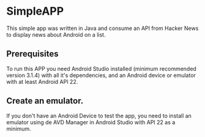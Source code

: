 # SimpleAPP
This simple app was written in Java and consume an API from Hacker News to display news about Android on a list.

## Prerequisites

To run this APP you need Android Studio installed (minimum recommended version 3.1.4)  with all it's dependencies, and an Android device or emulator with at least Android API 22.

##  Create an emulator.

If you don't have an Android Device to test the app, you need to install an emulator using de AVD Manager in Android Studio with API 22 as a minimum.
